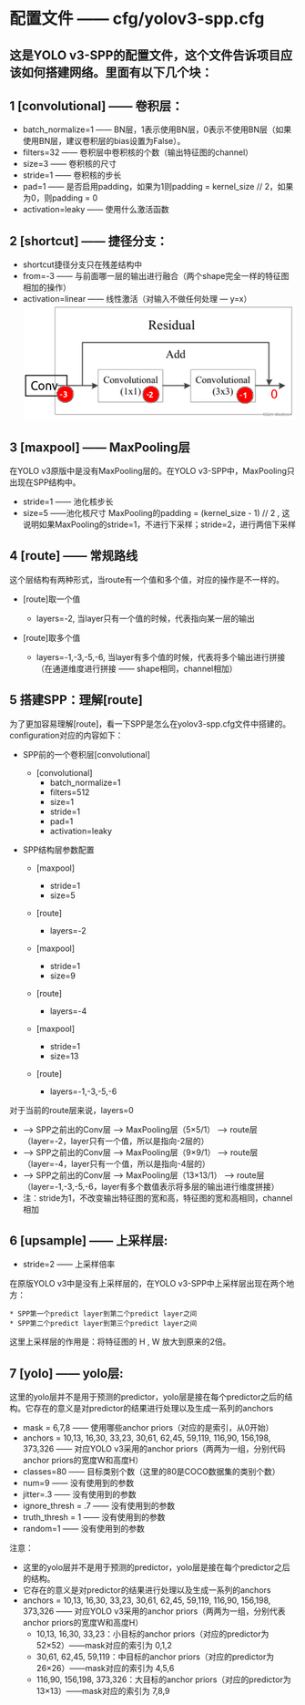 # 配置文件 —— cfg/yolov3-spp.cfg
## 这是YOLO v3-SPP的配置文件，这个文件告诉项目应该如何搭建网络。里面有以下几个块：

## 1 [convolutional] —— 卷积层：
* batch_normalize=1	—— BN层，1表示使用BN层，0表示不使用BN层（如果使用BN层，建议卷积层的bias设置为False）。
* filters=32	—— 卷积层中卷积核的个数（输出特征图的channel）
* size=3	—— 卷积核的尺寸
* stride=1	—— 卷积核的步长
* pad=1	—— 是否启用padding，如果为1则padding = kernel_size // 2，如果为0，则padding = 0
* activation=leaky —— 使用什么激活函数

## 2 [shortcut]	—— 捷径分支：
* shortcut捷径分支只在残差结构中
* from=-3	—— 与前面哪一层的输出进行融合（两个shape完全一样的特征图相加的操作）
* activation=linear —— 线性激活（对输入不做任何处理 — y=x）
![shortcut](https://github.com/mlleon/dl_code/blob/main/object_detection/yolov3_spp/cfg/shortcut.png) 

## 3 [maxpool] —— MaxPooling层
在YOLO v3原版中是没有MaxPooling层的。在YOLO v3-SPP中，MaxPooling只出现在SPP结构中。
* stride=1 —— 池化核步长
* size=5  ——池化核尺寸
MaxPooling的padding = (kernel_size - 1) // 2 , 这说明如果MaxPooling的stride=1，不进行下采样；stride=2，进行两倍下采样

## 4 [route] —— 常规路线
这个层结构有两种形式，当route有一个值和多个值，对应的操作是不一样的。

* [route]取一个值
  * layers=-2, 当layer只有一个值的时候，代表指向某一层的输出

* [route]取多个值
  * layers=-1,-3,-5,-6, 当layer有多个值的时候，代表将多个输出进行拼接（在通道维度进行拼接 —— shape相同，channel相加）

## 5 搭建SPP：理解[route]
为了更加容易理解[route]，看一下SPP是怎么在yolov3-spp.cfg文件中搭建的。configuration对应的内容如下：
* SPP前的一个卷积层[convolutional] 
  * [convolutional] 
    * batch_normalize=1
    * filters=512
    * size=1
    * stride=1
    * pad=1
    * activation=leaky

* SPP结构层参数配置
  * [maxpool]
    * stride=1
    * size=5

  * [route]
    * layers=-2

  * [maxpool]
    * stride=1
    * size=9

  * [route]
    * layers=-4

  * [maxpool]
    * stride=1
    * size=13

  * [route]
    * layers=-1,-3,-5,-6

对于当前的route层来说，layers=0
* --> SPP之前出的Conv层 --> MaxPooling层（5×5/1） --> route层（layer=-2，layer只有一个值，所以是指向-2层的） 
* --> SPP之前出的Conv层 --> MaxPooling层（9×9/1） --> route层（layer=-4，layer只有一个值，所以是指向-4层的） 
* --> SPP之前出的Conv层 --> MaxPooling层（13×13/1） -–> route层（layer=-1,-3,-5,-6，layer有多个数值表示将多层的输出进行维度拼接）
* 注：stride为1，不改变输出特征图的宽和高，特征图的宽和高相同，channel相加
 
## 6 [upsample] —— 上采样层:
* stride=2 —— 上采样倍率

在原版YOLO v3中是没有上采样层的，在YOLO v3-SPP中上采样层出现在两个地方：

    * SPP第一个predict layer到第二个predict layer之间
    * SPP第二个predict layer到第三个predict layer之间
    
这里上采样层的作用是：将特征图的 H , W 放大到原来的2倍。
## 7 [yolo] —— yolo层:
这里的yolo层并不是用于预测的predictor，yolo层是接在每个predictor之后的结构。它存在的意义是对predictor的结果进行处理以及生成一系列的anchors
* mask = 6,7,8  —— 使用哪些anchor priors（对应的是索引，从0开始）
* anchors = 10,13,  16,30,  33,23,  30,61,  62,45,  59,119,  116,90,  156,198,  373,326 —— 对应YOLO v3采用的anchor priors（两两为一组，分别代码anchor priors的宽度W和高度H）
* classes=80 —— 目标类别个数（这里的80是COCO数据集的类别个数）
* num=9 —— 没有使用到的参数
* jitter=.3 —— 没有使用到的参数
* ignore_thresh = .7 —— 没有使用到的参数
* truth_thresh = 1 —— 没有使用到的参数
* random=1 —— 没有使用到的参数

注意：
  * 这里的yolo层并不是用于预测的predictor，yolo层是接在每个predictor之后的结构。
  * 它存在的意义是对predictor的结果进行处理以及生成一系列的anchors
  * anchors = 10,13, 16,30, 33,23, 30,61, 62,45, 59,119, 116,90, 156,198, 373,326 —— 对应YOLO v3采用的anchor priors（两两为一组，分别代表anchor priors的宽度W和高度H）
      * 10,13, 16,30, 33,23：小目标的anchor priors（对应的predictor为52×52）——mask对应的索引为 0,1,2
      * 30,61, 62,45, 59,119：中目标的anchor priors（对应的predictor为26×26）——mask对应的索引为 4,5,6
      * 116,90, 156,198, 373,326：大目标的anchor priors（对应的predictor为13×13）——mask对应的索引为 7,8,9

